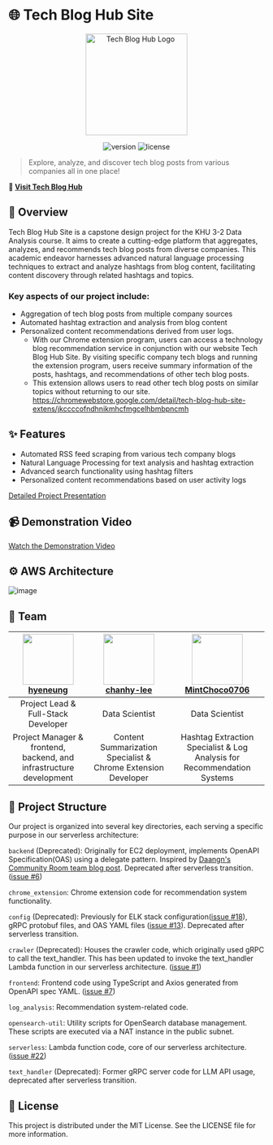# 🌐 Tech Blog Hub Site

<p align="center">
  <img src="https://www.tech-blog-hub.site/assets/logo-KTly0f2B.png" alt="Tech Blog Hub Logo" width="200"/>
</p>

<p align="center">
  <img src="https://img.shields.io/badge/version-1.0.0-blue.svg" alt="version"/>
  <img src="https://img.shields.io/badge/license-MIT-green.svg" alt="license"/>
</p>

> Explore, analyze, and discover tech blog posts from various companies all in one place!

**🚀 [Visit Tech Blog Hub](https://www.tech-blog-hub.site)**

## 🔎 Overview

Tech Blog Hub Site is a capstone design project for the KHU 3-2 Data Analysis course. It aims to create a cutting-edge platform that aggregates, analyzes, and recommends tech blog posts from diverse companies. This academic endeavor harnesses advanced natural language processing techniques to extract and analyze hashtags from blog content, facilitating content discovery through related hashtags and topics.

### Key aspects of our project include:
- Aggregation of tech blog posts from multiple company sources
- Automated hashtag extraction and analysis from blog content
- Personalized content recommendations derived from user logs.
  - With our Chrome extension program, users can access a technology blog recommendation service in conjunction with our website Tech Blog Hub Site. By visiting specific company tech blogs and running the extension program, users receive summary information of the posts, hashtags, and recommendations of other tech blog posts.
  - This extension allows users to read other tech blog posts on similar topics without returning to our site.
https://chromewebstore.google.com/detail/tech-blog-hub-site-extens/jkccccofndhnikmhcfmgcelhbmbpncmh
## ✨ Features

- Automated RSS feed scraping from various tech company blogs
- Natural Language Processing for text analysis and hashtag extraction
- Advanced search functionality using hashtag filters
- Personalized content recommendations based on user activity logs

[Detailed Project Presentation](https://docs.google.com/presentation/d/1dQycfTnDb-gflfqTdEr3cU8wBd9EVCDA9jUdFHy9PpY/edit?usp=sharing)

## 📹 Demonstration Video

[Watch the Demonstration Video](https://drive.google.com/file/d/1Tp3tB6NE2iWXGJYb2OTA_AnpTMgWLzhZ/view?usp=sharing)

## ⚙️ AWS Architecture
![image](https://github.com/user-attachments/assets/ed419131-98a7-4c3b-8054-e2a4a46a3f6a)


## 👥 Team

| <img src="https://github.com/hyeneung.png" width="100px;"/><br />[hyeneung](https://github.com/hyeneung) | <img src="https://github.com/chanhy-lee.png" width="100px;"/><br />[chanhy-lee](https://github.com/chanhy-lee) | <img src="https://github.com/MintChoco0706.png" width="100px;"/><br />[MintChoco0706](https://github.com/MintChoco0706) |
|:---:|:---:|:---:|
| Project Lead & Full-Stack Developer | Data Scientist | Data Scientist |
| Project Manager & frontend, backend, and infrastructure development | Content Summarization Specialist & Chrome Extension Developer | Hashtag Extraction Specialist & Log Analysis for Recommendation Systems |


## 📁 Project Structure

Our project is organized into several key directories, each serving a specific purpose in our serverless architecture:

`backend` (Deprecated): Originally for EC2 deployment, implements OpenAPI Specification(OAS) using a delegate pattern. Inspired by [Daangn's Community Room team blog post](https://medium.com/daangn/%EC%BB%A4%EB%AE%A4%EB%8B%88%ED%8B%B0%EC%8B%A4-api-design-first-%EC%A0%91%EA%B7%BC%EB%B0%A9%EC%8B%9D-%EC%A0%95%EC%B0%A9%EA%B8%B0-cecca0a37c05). Deprecated after serverless transition. ([issue #6](https://github.com/hyeneung/tech-blog-hub-site/issues/6))

`chrome_extension`: Chrome extension code for recommendation system functionality.

`config` (Deprecated): Previously for ELK stack configuration([issue #18](https://github.com/hyeneung/tech-blog-hub-site/issues/18)), gRPC protobuf files, and OAS YAML files ([issue #13](https://github.com/hyeneung/tech-blog-hub-site/issues/13)). Deprecated after serverless transition.

`crawler` (Deprecated): Houses the crawler code, which originally used gRPC to call the text_handler. This has been updated to invoke the text_handler Lambda function in our serverless architecture. ([issue #1](https://github.com/hyeneung/tech-blog-hub-site/issues/1))

`frontend`: Frontend code using TypeScript and Axios generated from OpenAPI spec YAML. ([issue #7](https://github.com/hyeneung/tech-blog-hub-site/issues/7))

`log_analysis`: Recommendation system-related code.

`opensearch-util`: Utility scripts for OpenSearch database management. These scripts are executed via a NAT instance in the public subnet.

`serverless`: Lambda function code, core of our serverless architecture. ([issue #22](https://github.com/hyeneung/tech-blog-hub-site/issues/22))

`text_handler` (Deprecated): Former gRPC server code for LLM API usage, deprecated after serverless transition.

## 📄 License
This project is distributed under the MIT License. See the LICENSE file for more information.
